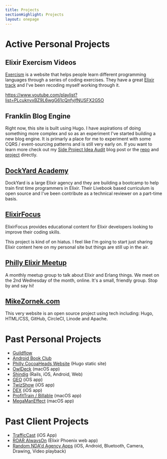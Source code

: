 ```yaml
---
title: Projects
sectionHighlight: Projects
layout: onepage
---
```


# Active Personal Projects

## Elixir Exercism Videos

[Exercism](https://exercism.org) is a website that helps people learn different programming languages through a series of coding exercises. They have a great [Elixir track](https://exercism.org/tracks/elixir) and I've been recoding myself working through it.

<https://www.youtube.com/playlist?list=PLcuknvxBZ9L6wgG61cQnfyjfNUSFX2G5O>

## Franklin Blog Engine

Right now, this site is built using Hugo. I have aspirations of doing something more complex and so as an experiment I've started building a new blog engine. It is primarly a place for me to experiment with some CQRS / event-sourcing patterns and is still very early on. If you want to learn more check out my [Side Project Idea Audit](https://mikezornek.com/posts/2022/6/side-project-idea-audit/) blog post or the [repo](https://github.com/zorn/franklin) and [project](https://github.com/users/zorn/projects/1/views/1) directly.

## [DockYard Academy](https://github.com/DockYard-Academy/beta_curriculum/)

DockYard is a large Elixir agency and they are building a bootcamp to help train first time programmers in Elixir. Their Livebook based curriculum is open source and I've been contribute as a technical reviewer on a part-time basis.

## [ElixirFocus](https://elixirfocus.com)

ElixirFocus provides educational content for Elixir developers looking to improve their coding skills.

This project is kind of on hiatus. I feel like I'm going to start just sharing Elixir content here on my personal site but things are still up in the air.

## [Philly Elixir Meetup](https://www.meetup.com/PhillyElixir)

A monthly meetup group to talk about Elixir and Erlang things. We meet on the 2nd Wednesday of the month, online. It's a small, friendly group. Stop by and say hi!

## [MikeZornek.com](/projects/mikezornek-site/)

This very website is an open source project using tech including: Hugo, HTML/CSS, GitHub, CircleCI, Linode and Apache.

# Past Personal Projects

* [Guildflow](/projects/guildflow/)
* [Android Book Club](https://androidbookclub.guildflow.com/)
* [Philly CocoaHeads Website](/projects/philly-cocoaheads/) (Hugo static site)
* [OwlDeck](/projects/owldeck/) (macOS app)
* [Shindig](/projects/shindig/) (Rails, iOS, Android, Web)
* [GEO](/projects/geo/) (iOS app)
* [TwizShow](/projects/twizshow/) (iOS app)
* [DEX](/projects/dex/) (iOS app)
* [ProfitTrain / Billable](/projects/profittrain/) (macOS app)
* [MegaManEffect](/projects/megamaneffect/) (macOS app)

# Past Client Projects

* [TrafficCast](/projects/trafficcast/) (iOS App)
* [ROAR AlwaysOn](/projects/roar/) (Elixir Phoenix web app)
* [Random NDA'd Agency Apps](/projects/agency/) (iOS, Android, Bluetooth, Camera, Drawing, Video playback)
